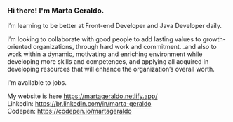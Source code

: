 ### Hi there! I'm Marta Geraldo. 


 I’m learning to be better at  Front-end Developer and Java Developer daily.

 I’m looking to collaborate with good people to add lasting values to growth-oriented organizations, through hard work and commitment...and also to work within a dynamic, motivating and enriching environment while developing more skills and competences, and applying all acquired in developing resources that will enhance the organization’s overall worth.

I'm available to jobs.

My website is here https://martageraldo.netlify.app/ \
Linkedin: https://br.linkedin.com/in/marta-geraldo \
Codepen: https://codepen.io/martageraldo



<!--
**martageraldo/martageraldo** is a ✨ _special_ ✨ repository because its `README.md` (this file) appears on your GitHub profile.

Here are some ideas to get you started:

- 🔭 I’m currently working on ...
- 🌱 I’m currently learning ...
- 👯 I’m looking to collaborate on ...
- 🤔 I’m looking for help with ...
- 💬 Ask me about ...
- 📫 How to reach me: ...
- 😄 Pronouns: ...
- ⚡ Fun fact: ...
-->


